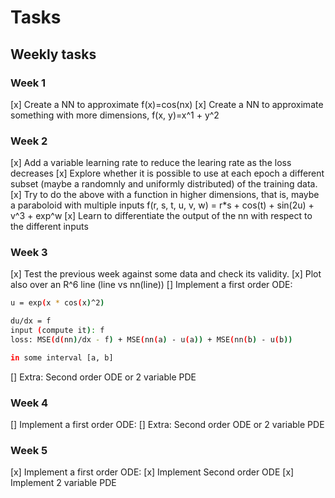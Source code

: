 
# Tasks

## Weekly tasks

### Week 1

[x] Create a NN to approximate f(x)=cos(nx)
[x] Create a NN to approximate something with more dimensions, f(x, y)=x^1 + y^2

### Week 2

[x] Add a variable learning rate to reduce the learing rate as the loss decreases
[x] Explore whether it is possible to use at each epoch a different subset (maybe
a randomnly and uniformly distributed) of the training data.
[x] Try to do the above with a function in higher dimensions, that is, maybe a
paraboloid with multiple inputs
f(r, s, t, u, v, w) = r*s + cos(t) + sin(2u) + v^3 + exp^w
[x] Learn to differentiate the output of the nn with respect to the different inputs

### Week 3

[x] Test the previous week against some data and check its validity.
[x] Plot also over an R^6 line (line vs nn(line))
[] Implement a first order ODE:

```bash
u = exp(x * cos(x)^2)

du/dx = f
input (compute it): f
loss: MSE(d(nn)/dx - f) + MSE(nn(a) - u(a)) + MSE(nn(b) - u(b))

in some interval [a, b]
```

[] Extra: Second order ODE or 2 variable PDE

### Week 4

[] Implement a first order ODE:
[] Extra: Second order ODE or 2 variable PDE


### Week 5

[x] Implement a first order ODE:
[x] Implement Second order ODE
[x] Implement 2 variable PDE
